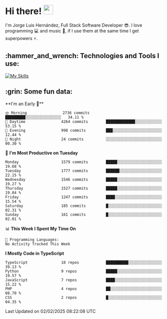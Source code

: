 <h1 align="left">
 <abc>
  <br>Hi there! <img src="https://user-images.githubusercontent.com/42378118/110234147-e3259600-7f4e-11eb-95be-0c4047144dea.gif" width="30"><br>
 </abc>
</h1>

I'm Jorge Luis Hernández, Full Stack Software Developer :sunglasses:. I love programming :computer: and music :musical_score:, if I use them at the same time I get superpowers :zap:. 


<h2 align="left">:hammer_and_wrench: Technologies and Tools I use:</h2>

[![My Skills](https://skillicons.dev/icons?i=js,ts,html,css,py,vue,react,next,nest,postgres,mysql)](https://skillicons.dev)

<h2 align="left">:grin: Some fun data:</h2>
<!--START_SECTION:waka-->
**I'm an Early 🐤** 

```text
🌞 Morning                2736 commits        █████████░░░░░░░░░░░░░░░░   34.11 % 
🌆 Daytime                4264 commits        █████████████░░░░░░░░░░░░   53.15 % 
🌃 Evening                998 commits         ███░░░░░░░░░░░░░░░░░░░░░░   12.44 % 
🌙 Night                  24 commits          ░░░░░░░░░░░░░░░░░░░░░░░░░   00.30 % 
```
📅 **I'm Most Productive on Tuesday** 

```text
Monday                   1579 commits        █████░░░░░░░░░░░░░░░░░░░░   19.68 % 
Tuesday                  1777 commits        ██████░░░░░░░░░░░░░░░░░░░   22.15 % 
Wednesday                1546 commits        █████░░░░░░░░░░░░░░░░░░░░   19.27 % 
Thursday                 1527 commits        █████░░░░░░░░░░░░░░░░░░░░   19.04 % 
Friday                   1247 commits        ████░░░░░░░░░░░░░░░░░░░░░   15.54 % 
Saturday                 185 commits         █░░░░░░░░░░░░░░░░░░░░░░░░   02.31 % 
Sunday                   161 commits         █░░░░░░░░░░░░░░░░░░░░░░░░   02.01 % 
```


📊 **This Week I Spent My Time On** 

```text
💬 Programming Languages: 
No Activity Tracked This Week
```

**I Mostly Code in TypeScript** 

```text
TypeScript               18 repos            ██████████░░░░░░░░░░░░░░░   39.13 % 
Python                   9 repos             █████░░░░░░░░░░░░░░░░░░░░   19.57 % 
JavaScript               7 repos             ████░░░░░░░░░░░░░░░░░░░░░   15.22 % 
PHP                      4 repos             ██░░░░░░░░░░░░░░░░░░░░░░░   08.70 % 
CSS                      2 repos             █░░░░░░░░░░░░░░░░░░░░░░░░   04.35 % 
```




 Last Updated on 02/02/2025 08:22:08 UTC
<!--END_SECTION:waka-->
